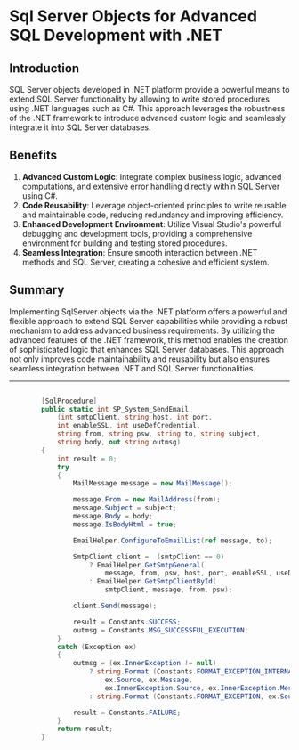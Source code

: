 # Sql Server Objects for Advanced SQL Development with .NET

## Introduction

SQL Server objects developed in .NET platform provide a powerful means to extend SQL Server functionality by allowing to write stored procedures using .NET languages such as C#. This approach leverages the robustness of the .NET framework to introduce advanced custom logic and seamlessly integrate it into SQL Server databases. 

## Benefits

1. **Advanced Custom Logic**: Integrate complex business logic, advanced computations, and extensive error handling directly within SQL Server using C#.
2. **Code Reusability**: Leverage object-oriented principles to write reusable and maintainable code, reducing redundancy and improving efficiency.
3. **Enhanced Development Environment**: Utilize Visual Studio's powerful debugging and development tools, providing a comprehensive environment for building and testing stored procedures.
4. **Seamless Integration**: Ensure smooth interaction between .NET methods and SQL Server, creating a cohesive and efficient system.

## Summary

Implementing SqlServer objects via the .NET platform offers a powerful and flexible approach to extend SQL Server capabilities while providing a robust mechanism to address advanced business requirements. By utilizing the advanced features of the .NET framework, this method enables the creation of sophisticated logic that enhances SQL Server databases. This approach not only improves code maintainability and reusability but also ensures seamless integration between .NET and SQL Server functionalities.
___


```csharp

        [SqlProcedure]
        public static int SP_System_SendEmail
            (int smtpClient, string host, int port, 
            int enableSSL, int useDefCredential, 
            string from, string psw, string to, string subject, 
            string body, out string outmsg)
        {
            int result = 0;
            try
            {
                MailMessage message = new MailMessage();

                message.From = new MailAddress(from);
                message.Subject = subject;
                message.Body = body;
                message.IsBodyHtml = true;

                EmailHelper.ConfigureToEmailList(ref message, to);

                SmtpClient client =  (smtpClient == 0)
                    ? EmailHelper.GetSmtpGeneral(
                        message, from, psw, host, port, enableSSL, useDefCredential) 
                    : EmailHelper.GetSmtpClientById(
                        smtpClient, message, from, psw);

                client.Send(message);

                result = Constants.SUCCESS;
                outmsg = Constants.MSG_SUCCESSFUL_EXECUTION;
            }
            catch (Exception ex)
            {
                outmsg = (ex.InnerException != null) 
                    ? string.Format (Constants.FORMAT_EXCEPTION_INTERNAL,
                        ex.Source, ex.Message, 
                        ex.InnerException.Source, ex.InnerException.Message)
                    : string.Format (Constants.FORMAT_EXCEPTION, ex.Source, ex.Message);

                result = Constants.FAILURE;
            }
            return result;
        }
```